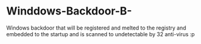 # Winddows-Backdoor-B-
Windows backdoor that will be registered and melted to the registry and embedded to the startup and is scanned to undetectable by 32 anti-virus :p 
